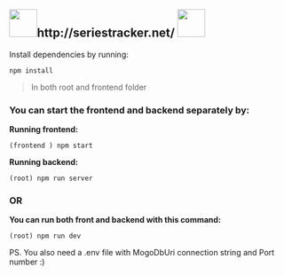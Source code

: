 <h2><img src="https://user-images.githubusercontent.com/69514093/161380605-ff3e1b4f-14a7-4936-a193-3546c7980b7d.gif" width="50" height="50" />http://seriestracker.net/ <img src="https://user-images.githubusercontent.com/69514093/161380605-ff3e1b4f-14a7-4936-a193-3546c7980b7d.gif" width="50" height="50" /></h2> 

Install dependencies by running:

```npm install```

> In both root and frontend folder

<h3>You can start the frontend and backend separately by:</h3>

**Running frontend:**

```(frontend ) npm start```

**Running backend:**

```(root) npm run server```

<h3>OR</h3>

**You can run both front and backend with this command:** 
    
```(root) npm run dev```
  
  
PS.
You also need a .env file with MogoDbUri connection string and Port number :)
